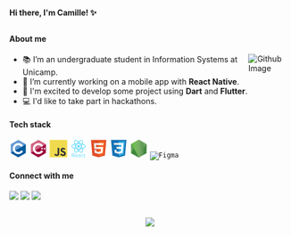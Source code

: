 #### Hi there, I'm Camille! :sparkles:

##

#### About me

<img width="15%" align="right" alt="Github Image" src="https://media.giphy.com/media/iIGT8Y1rOYhBpdHh1C/giphy.gif"/>

- :books: I’m an undergraduate student in Information Systems at Unicamp. 
- :iphone: I’m currently working on a mobile app with **React Native**. 
- :pushpin: I'm excited to develop some project using **Dart** and **Flutter**.
- :computer: I'd like to take part in hackathons.


#### Tech stack

<div style="display: inline_block">
  <code><img height="32" src="https://raw.githubusercontent.com/devicons/devicon/master/icons/c/c-original.svg" alt="c"></code>
  <code><img height="32" src="https://raw.githubusercontent.com/devicons/devicon/master/icons/cplusplus/cplusplus-original.svg" alt="cpp"></code>
  <code><img height="32" src="https://raw.githubusercontent.com/devicons/devicon/master/icons/javascript/javascript-original.svg" alt="Js"></code>
  <code><img height="32" src="https://raw.githubusercontent.com/devicons/devicon/master/icons/react/react-original-wordmark.svg" alt="React"></code>
  <code><img height="32" src="https://raw.githubusercontent.com/devicons/devicon/master/icons/html5/html5-original.svg" alt="HTML"></code>
  <code><img height="32" src="https://raw.githubusercontent.com/devicons/devicon/master/icons/css3/css3-original.svg" alt="CSS"></code>
  <code><img height="32" src="https://raw.githubusercontent.com/github/explore/80688e429a7d4ef2fca1e82350fe8e3517d3494d/topics/nodejs/nodejs.png" alt="Node"></code>
  <code><img height="32" src="https://www.vectorlogo.zone/logos/figma/figma-icon.svg" alt="Figma"></code>
</div>  


#### Connect with me

<div> 
  <a href="https://www.linkedin.com/in/camille-bobsin/" target="_blank"><img src="https://img.shields.io/badge/-LinkedIn-%230077B5?style=for-the-badge&logo=linkedin&logoColor=white" target="_blank"></a> 
  <a href = "mailto:c254186@dac.unicamp.br"><img src="https://img.shields.io/badge/-Gmail-%23333?style=for-the-badge&logo=gmail&logoColor=white" target="_blank"></a>
  <a href="https://www.instagram.com/camillebobsin/" target="_blank"><img src="https://img.shields.io/badge/-Instagram-%23E4405F?style=for-the-badge&logo=instagram&logoColor=white" target="_blank"></a>
</div>

##
  
<div align="center">
  <a href="https://github.com/camillebobsin"><img height="180em" src="https://github-readme-stats.vercel.app/api?username=camillebobsin&show_icons=true&theme=react&include_all_commits=true&count_private=true&icon_color=5FC397&custom_title=My%20GitHub%20stats%20%3A%29"></a>
</div>

